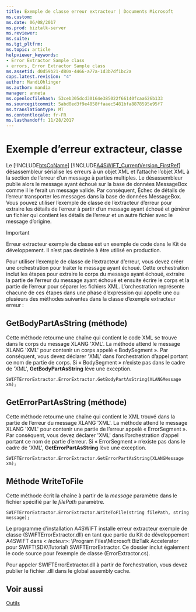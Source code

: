 ```yaml
---
title: Exemple de classe erreur extracteur | Documents Microsoft
ms.custom: 
ms.date: 06/08/2017
ms.prod: biztalk-server
ms.reviewer: 
ms.suite: 
ms.tgt_pltfrm: 
ms.topic: article
helpviewer_keywords:
- Error Extractor Sample class
- errors, Error Extractor Sample class
ms.assetid: d0d59b21-d80a-4466-a77a-1d3b7df1bc2a
caps.latest.revision: "4"
author: MandiOhlinger
ms.author: mandia
manager: anneta
ms.openlocfilehash: 53ceb305dcd30164e385022f66140fcaa626b133
ms.sourcegitcommit: 5abd0ed3f9e4858ffaaec5481bfa8878595e95f7
ms.translationtype: MT
ms.contentlocale: fr-FR
ms.lasthandoff: 11/28/2017
---
```

# <a name="error-extractor-sample-class"></a>Exemple d’erreur extracteur, classe
Le [!INCLUDE[btsCoName](../../includes/btsconame-md.md)] [!INCLUDE[A4SWIFT_CurrentVersion_FirstRef](../../includes/a4swift-currentversion-firstref-md.md)] désassembleur sérialise les erreurs à un objet XML et l’attache l’objet XML à la section de l’erreur d’un message à parties multiples. Le désassembleur publie alors le message ayant échoué sur la base de données MessageBox comme il le ferait un message valide. Par conséquent, Échec de détails de l’erreur transporter les messages dans la base de données MessageBox. Vous pouvez utiliser l’exemple de classe de l’extracteur d’erreur pour extraire les détails de l’erreur à partir d’un message ayant échoué et générer un fichier qui contient les détails de l’erreur et un autre fichier avec le message d’origine.  
  
> [!IMPORTANT]
>  Erreur extracteur exemple de classe est un exemple de code dans le Kit de développement. Il n’est pas destinée à être utilisé en production.  
  
 Pour utiliser l’exemple de classe de l’extracteur d’erreur, vous devez créer une orchestration pour traiter le message ayant échoué. Cette orchestration inclut les étapes pour extraire le corps du message ayant échoué, extraire la partie de l’erreur du message ayant échoué et ensuite écrire le corps et la partie de l’erreur pour séparer les fichiers XML. L’orchestration représente chacune de ces étapes dans une phase d’expression qui appelle une ou plusieurs des méthodes suivantes dans la classe d’exemple extracteur erreur :  
  
## <a name="getbodypartasstring-method"></a>GetBodyPartAsString (méthode)  
 Cette méthode retourne une chaîne qui contient le code XML se trouve dans le corps du message XLANG 'XML'. La méthode attend le message XLANG 'XML' pour contenir un corps appelé « BodySegment ». Par conséquent, vous devez déclarer 'XML' dans l’orchestration d’appel portant ce nom de partie de corps. Si « BodySegment » n’existe pas dans le cadre de 'XML', **GetBodyPartAsString** lève une exception.  
  
```  
SWIFTErrorExtractor.ErrorExtractor.GetBodyPartAsString(XLANGMessage xm);  
```  
  
## <a name="geterrorpartasstring-method"></a>GetErrorPartAsString (méthode)  
 Cette méthode retourne une chaîne qui contient le XML trouvé dans la partie de l’erreur du message XLANG 'XML'. La méthode attend le message XLANG 'XML' pour contenir une partie de l’erreur appelé « ErrorSegment ». Par conséquent, vous devez déclarer 'XML' dans l’orchestration d’appel portant ce nom de partie d’erreur. Si « ErrorSegment » n’existe pas dans le cadre de 'XML', **GetErrorPartAsString** lève une exception.  
  
```  
SWIFTErrorExtractor.ErrorExtractor.GetErrorPartAsString(XLANGMessage xm);  
```  
  
## <a name="writetofile-method"></a>Méthode WriteToFile  
 Cette méthode écrit la chaîne à partir de la *message* paramètre dans le fichier spécifié par le *filePath* paramètre.  
  
```  
SWIFTErrorExtractor.ErrorExtractor.WriteToFile(string filePath, string message);  
```  
  
 Le programme d’installation A4SWIFT installe erreur extracteur exemple de classe (SWIFTErrorExtractor.dll) en tant que partie du Kit de développement A4SWIFT dans \< *lecteur*\>: \Program Files\Microsoft BizTalk Accelerator pour SWIFT\SDK\Tutorial\ SWIFTErrorExtractor. Ce dossier inclut également le code source pour l’exemple de classe (ErrorExtractor.cs).  
  
 Pour appeler SWIFTErrorExtractor.dll à partir de l’orchestration, vous devez publier le fichier .dll dans le global assembly cache.  
  
## <a name="see-also"></a>Voir aussi  
 [Outils](../../adapters-and-accelerators/accelerator-swift/tools.md)